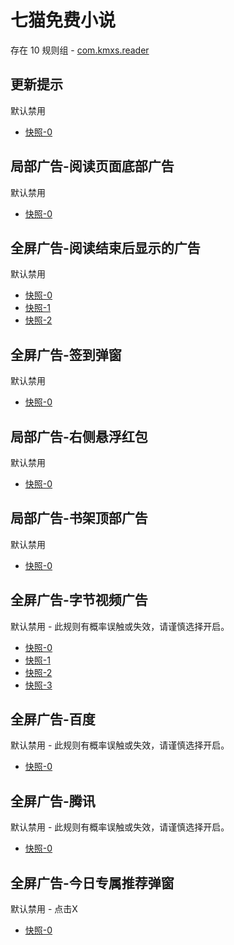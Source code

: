 # 七猫免费小说

存在 10 规则组 - [com.kmxs.reader](/src/apps/com.kmxs.reader.ts)

## 更新提示

默认禁用

- [快照-0](https://i.gkd.li/i/12641338)

## 局部广告-阅读页面底部广告

默认禁用

- [快照-0](https://i.gkd.li/i/12640296)

## 全屏广告-阅读结束后显示的广告

默认禁用

- [快照-0](https://i.gkd.li/i/12640303)
- [快照-1](https://i.gkd.li/i/13362269)
- [快照-2](https://i.gkd.li/i/13362272)

## 全屏广告-签到弹窗

默认禁用

- [快照-0](https://i.gkd.li/i/12640320)

## 局部广告-右侧悬浮红包

默认禁用

- [快照-0](https://i.gkd.li/i/12640287)

## 局部广告-书架顶部广告

默认禁用

- [快照-0](https://i.gkd.li/i/13489942)

## 全屏广告-字节视频广告

默认禁用 - 此规则有概率误触或失效，请谨慎选择开启。

- [快照-0](https://i.gkd.li/i/13459157)
- [快照-1](https://i.gkd.li/i/13459172)
- [快照-2](https://i.gkd.li/i/13459174)
- [快照-3](https://i.gkd.li/i/13459182)

## 全屏广告-百度

默认禁用 - 此规则有概率误触或失效，请谨慎选择开启。

- [快照-0](https://i.gkd.li/i/13472957)

## 全屏广告-腾讯

默认禁用 - 此规则有概率误触或失效，请谨慎选择开启。

- [快照-0](https://i.gkd.li/i/13472955)

## 全屏广告-今日专属推荐弹窗

默认禁用 - 点击X

- [快照-0](https://i.gkd.li/i/13941276)
